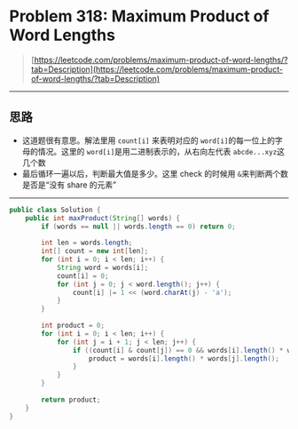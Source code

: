 # Problem 318: Maximum Product of Word Lengths

> [https://leetcode.com/problems/maximum-product-of-word-lengths/?tab=Description](https://leetcode.com/problems/maximum-product-of-word-lengths/?tab=Description)

---

## 思路

* 这道题很有意思。解法里用 `count[i]` 来表明对应的 `word[i]`的每一位上的字母的情况。这里的 `word[i]`是用二进制表示的，从右向左代表 `abcde...xyz`这几个数
* 最后循环一遍以后，判断最大值是多少。这里 check 的时候用 `&`来判断两个数是否是“没有 share 的元素”

---------

```java
public class Solution {
    public int maxProduct(String[] words) {
        if (words == null || words.length == 0) return 0;
        
        int len = words.length;
        int[] count = new int[len];
        for (int i = 0; i < len; i++) {
            String word = words[i];
            count[i] = 0;
            for (int j = 0; j < word.length(); j++) {
                count[i] |= 1 << (word.charAt(j) - 'a');
            }
        }
        
        int product = 0;
        for (int i = 0; i < len; i++) {
            for (int j = i + 1; j < len; j++) {
                if ((count[i] & count[j]) == 0 && words[i].length() * words[j].length() > product) {
                    product = words[i].length() * words[j].length();
                }
            }
        }
        
        return product;
    }
}
```



